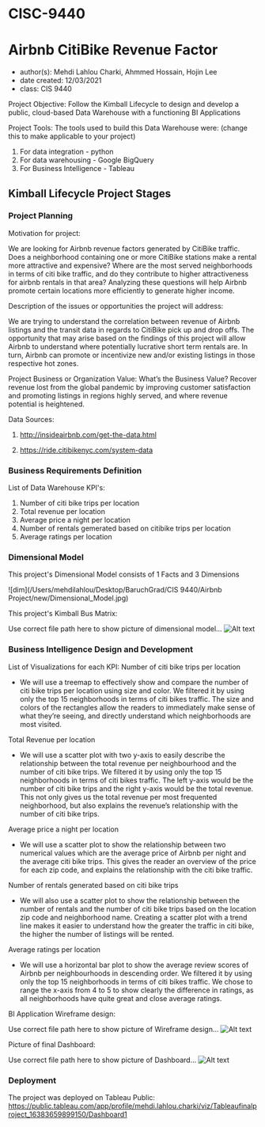 # CISC-9440

# Airbnb CitiBike Revenue Factor
- author(s): Mehdi Lahlou Charki, Ahmmed Hossain, Hojin Lee
- date created: 12/03/2021
- class: CIS 9440

Project Objective: Follow the Kimball Lifecycle to design and develop a public, cloud-based Data Warehouse with a functioning BI Applications

Project Tools:
The tools used to build this Data Warehouse were: (change this to make applicable to your project)
1. For data integration - python
2. For data warehousing - Google BigQuery
3. For Business Intelligence - Tableau

## Kimball Lifecycle Project Stages

### Project Planning

Motivation for project:

We are looking for Airbnb revenue factors generated by CitiBike traffic. Does
a neighborhood containing one or more CitiBike stations make a rental more attractive and
expensive? Where are the most served neighborhoods in terms of citi bike traffic, and do they contribute to higher
attractiveness for airbnb rentals in that area? Analyzing these questions will help Airbnb promote
certain locations more efficiently to generate higher income.

Description of the issues or opportunities the project will address:

We are trying to understand the correlation between revenue of Airbnb listings and the transit data
in regards to CitiBike pick up and drop offs. The opportunity that may arise based
on the findings of this project will allow Airbnb to understand where potentially lucrative short term
rentals are. In turn, Airbnb can promote or incentivize new and/or existing listings in those
respective hot zones.

Project Business or Organization Value:
What’s the Business Value?
Recover revenue lost from the global pandemic by improving customer satisfaction
and promoting listings in regions highly served, and where revenue potential is
heightened.

Data Sources:
1. http://insideairbnb.com/get-the-data.html

2. https://ride.citibikenyc.com/system-data


### Business Requirements Definition

List of Data Warehouse KPI's:
1. Number of citi bike trips per location
2. Total revenue per location
3. Average price a night per location
4. Number of rentals gemerated based on citibike trips per location
5. Average ratings per location

### Dimensional Model

This project's Dimensional Model consists of 1 Facts and 3 Dimensions

![dim](/Users/mehdilahlou/Desktop/BaruchGrad/CIS 9440/Airbnb Project/new/Dimensional_Model.jpg)

This project's Kimball Bus Matrix:

Use correct file path here to show picture of dimensional model...
![Alt text](/img/kimball_bus_matrix.JPG)

### Business Intelligence Design and Development

List of Visualizations for each KPI:
Number of citi bike trips per location
- We will use a treemap to effectively show and compare the number of citi bike trips per location using size and color. We filtered it by using only the top 15 neighborhoods in terms of citi bikes traffic. The size and colors of the rectangles allow the readers to immediately make sense of what they’re seeing, and directly understand which neighborhoods are most visited.

Total Revenue per location
- We will use a scatter plot with two y-axis to easily describe the relationship between the total revenue per neighbourhood and the number of citi bike trips. We filtered it by using only the top 15 neighborhoods in terms of citi bikes traffic. The left y-axis would be the number of citi bike trips and the right y-axis would be the total revenue. This not only gives us the total revenue per most frequented neighborhood, but also explains the revenue’s relationship with the number of citi bike trips.

Average price a night per location
- We will use a scatter plot to show the relationship between two numerical values which are the average price of Airbnb per night and the average citi bike trips. This gives the reader an overview of the price for each zip code, and explains the relationship with the citi bike traffic.

Number of rentals generated based on citi bike trips
- We will also use a scatter plot to show the relationship between the number of rentals and the number of citi bike trips based on the location zip code and neighborhood name. Creating a scatter plot with a trend line makes it easier to understand how the greater the traffic in citi bike, the higher the number of listings will be rented.

Average ratings per location
- We will use a horizontal bar plot to show the average review scores of Airbnb per neighbourhoods in descending order. We filtered it by using only the top 15 neighborhoods in terms of citi bikes traffic. We chose to range the x-axis from 4 to 5 to show clearly the difference in ratings, as all neighborhoods have quite great and close average ratings.

BI Application Wireframe design:

Use correct file path here to show picture of Wireframe design...
![Alt text](/img/wireframe_design.JPG)

Picture of final Dashboard:

Use correct file path here to show picture of Dashboard...
![Alt text](/img/Dashboard.JPG)

### Deployment

The project was deployed on Tableau Public: https://public.tableau.com/app/profile/mehdi.lahlou.charki/viz/Tableaufinalproject_16383659899150/Dashboard1
